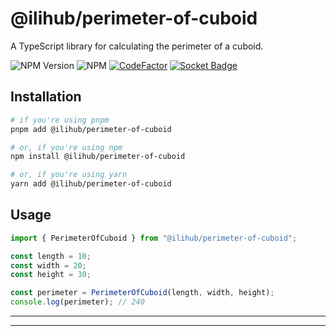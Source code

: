 # @ilihub/perimeter-of-cuboid

A TypeScript library for calculating the perimeter of a cuboid.

![NPM Version](https://img.shields.io/npm/v/%40ilihub%2Fperimeter-of-cuboid?color=33cd56&logo=npm)
![NPM](https://img.shields.io/npm/l/%40ilihub%2Fperimeter-of-cuboid)
[![CodeFactor](https://www.codefactor.io/repository/github/ilihub/npm/badge)](https://www.codefactor.io/repository/github/ilihub/npm)
[![Socket Badge](https://socket.dev/api/badge/npm/package/@ilihub/perimeter-of-cuboid)](https://socket.dev/npm/package/@ilihub/perimeter-of-cuboid)

## Installation

```bash
# if you're using pnpm
pnpm add @ilihub/perimeter-of-cuboid

# or, if you're using npm
npm install @ilihub/perimeter-of-cuboid

# or, if you're using yarn
yarn add @ilihub/perimeter-of-cuboid
```

## Usage

```javascript
import { PerimeterOfCuboid } from "@ilihub/perimeter-of-cuboid";

const length = 10;
const width = 20;
const height = 30;

const perimeter = PerimeterOfCuboid(length, width, height);
console.log(perimeter); // 240
```

---

<!-- sponsors_and_backers_section_start -->

<!-- sponsors_and_backers_section_end -->

---

